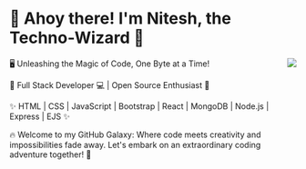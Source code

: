<h1 align="left">👋 Ahoy there! I'm Nitesh, the Techno-Wizard 🧙</span></h1>

<img align="right" src="https://github-readme-stats.vercel.app/api?username=connectnitesh&show_icons=true&icon_color=00FFFF&text_color=F4F4F4&bg_color=00000000&ring_color=00FFFF&hide_title=true&hide_border=false" />

🖥️ Unleashing the Magic of Code, One Byte at a Time! 

🌟 Full Stack Developer 💻 | Open Source Enthusiast 🚀

✨ HTML | CSS | JavaScript | Bootstrap | React  | MongoDB | Node.js  | Express  | EJS ✨

🔥 Welcome to my GitHub Galaxy: Where code meets creativity and impossibilities fade away. Let's embark on an extraordinary coding adventure together! 💫

